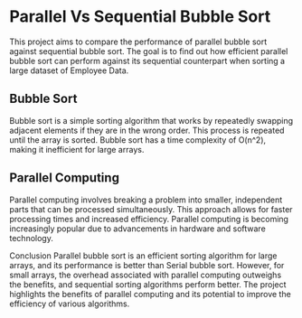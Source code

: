 # Parallel Vs Sequential Bubble Sort
 This project aims to compare the performance of parallel bubble sort against sequential bubble sort. The goal is to find out how efficient parallel bubble sort can perform against its sequential counterpart when sorting a large dataset of Employee Data.

## Bubble Sort
Bubble sort is a simple sorting algorithm that works by repeatedly swapping adjacent elements if they are in the wrong order. This process is repeated until the array is sorted. Bubble sort has a time complexity of O(n^2), making it inefficient for large arrays.

## Parallel Computing
Parallel computing involves breaking a problem into smaller, independent parts that can be processed simultaneously. This approach allows for faster processing times and increased efficiency. Parallel computing is becoming increasingly popular due to advancements in hardware and software technology.

Conclusion
Parallel bubble sort is an efficient sorting algorithm for large arrays, and its performance is better than Serial bubble sort. However, for small arrays, the overhead associated with parallel computing outweighs the benefits, and sequential sorting algorithms perform better. The project highlights the benefits of parallel computing and its potential to improve the efficiency of various algorithms.
